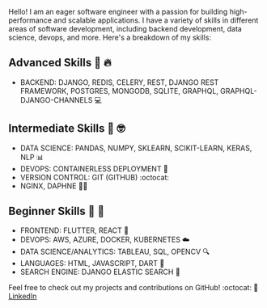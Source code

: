 Hello! I am an eager software engineer with a passion for building high-performance and scalable applications. I have a variety of skills in different areas of software development, including backend development, data science, devops, and more. Here's a breakdown of my skills:

## Advanced Skills :rocket: :fire:
- BACKEND: DJANGO, REDIS, CELERY, REST, DJANGO REST FRAMEWORK, POSTGRES, MONGODB, SQLITE, GRAPHQL, GRAPHQL-DJANGO-CHANNELS :computer:

## Intermediate Skills :thought_balloon: :nerd_face:
- DATA SCIENCE: PANDAS, NUMPY, SKLEARN, SCIKIT-LEARN, KERAS, NLP :bar_chart:
- DEVOPS: CONTAINERLESS DEPLOYMENT :whale:
- VERSION CONTROL: GIT (GITHUB) :octocat:
- NGINX, DAPHNE :guardsman:

## Beginner Skills :beginner: :baby:
- FRONTEND: FLUTTER, REACT :art:
- DEVOPS: AWS, AZURE, DOCKER, KUBERNETES :cloud:
- DATA SCIENCE/ANALYTICS: TABLEAU, SQL, OPENCV :mag:
- LANGUAGES: HTML, JAVASCRIPT, DART :book:
- SEARCH ENGINE: DJANGO ELASTIC SEARCH :mag_right:

Feel free to check out my projects and contributions on GitHub! :octocat: :tada:
[LinkedIn](https://www.linkedin.com/in/bennie-samuel/)
